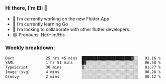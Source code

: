 ### Hi there, I'm Eli 👋
- 🔭 I’m currently working on the new Flutter App
- 🌱 I’m currently learning Go
- 🦄 I’m looking to collaborate with other flutter developers
- 😄 Pronouns: He/Him/His

### Weekly breakdown:
<!--START_SECTION:waka-->

```txt
Dart              25 hrs 45 mins  ██████████████████████▓░░   91.16 %
YAML              1 hr 51 mins    █▓░░░░░░░░░░░░░░░░░░░░░░░   06.58 %
TypeScript        30 mins         ▒░░░░░░░░░░░░░░░░░░░░░░░░   01.77 %
Image (svg)       4 mins          ░░░░░░░░░░░░░░░░░░░░░░░░░   00.28 %
Groovy            2 mins          ░░░░░░░░░░░░░░░░░░░░░░░░░   00.12 %
```

<!--END_SECTION:waka-->
